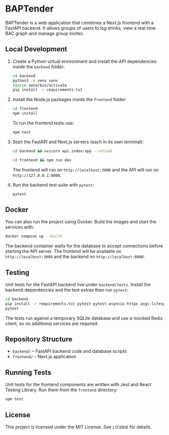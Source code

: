# BAPTender

BAPTender is a web application that combines a Next.js frontend with a FastAPI backend. It allows groups of users to log drinks, view a real time BAC graph and manage group invites.

## Local Development

1. Create a Python virtual environment and install the API dependencies inside the `backend` folder:
   ```bash
   cd backend
   python3 -m venv venv
   source venv/bin/activate
   pip install -r requirements.txt
   ```
2. Install the Node.js packages inside the `frontend` folder:
   ```bash
   cd frontend
   npm install
   ```
   To run the frontend tests use:
   ```bash
   npm test
   ```
3. Start the FastAPI and Next.js servers (each in its own terminal):
   ```bash
   cd backend && uvicorn api.index:app --reload
   ```
   ```bash
   cd frontend && npm run dev
   ```
   The frontend will run on `http://localhost:3000` and the API will run on `http://127.0.0.1:8000`.

4. Run the backend test suite with `pytest`:
   ```bash
   pytest
   ```

## Docker

You can also run the project using Docker. Build the images and start the
services with:

```bash
docker compose up --build
```

The backend container waits for the database to accept connections before starting the API server. The frontend will be available on `http://localhost:3000` and the backend on `http://localhost:8000`.

## Testing

Unit tests for the FastAPI backend live under `backend/tests`. Install the backend dependencies and the test extras then run `pytest`:

```bash
cd backend
pip install -r requirements.txt pytest pytest-asyncio httpx asgi-lifespan
pytest
```

The tests run against a temporary SQLite database and use a mocked Redis client, so no additional services are required.

## Repository Structure

- `backend/` – FastAPI backend code and database scripts
- `frontend/` – Next.js application

## Running Tests

Unit tests for the frontend components are written with Jest and React Testing Library.
Run them from the `frontend` directory:

```bash
npm test
```

## License

This project is licensed under the MIT License. See `LICENSE` for details.
